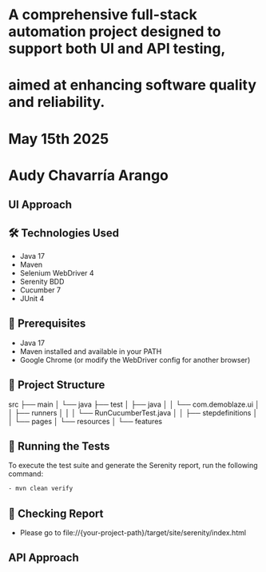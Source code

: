 # A comprehensive full-stack automation project designed to support both UI and API testing,
# aimed at enhancing software quality and reliability.
# May 15th 2025
# Audy Chavarría Arango

## UI Approach

## 🛠 Technologies Used

- Java 17
- Maven
- Selenium WebDriver 4
- Serenity BDD
- Cucumber 7
- JUnit 4

## 📌 Prerequisites
- Java 17
- Maven installed and available in your PATH
- Google Chrome (or modify the WebDriver config for another browser)

## 📁 Project Structure

src
├── main
│ └── java
├── test
│ ├── java
│ │ └── com.demoblaze.ui
│ │ ├── runners
│ │ │ └── RunCucumberTest.java
│ │ ├── stepdefinitions
│ │ └── pages
│ └── resources
│ └── features

## 🚀 Running the Tests

To execute the test suite and generate the Serenity report, run the following command:

```bash
- mvn clean verify
```

## 🧪 Checking Report
- Please go to file://{your-project-path}/target/site/serenity/index.html

## API Approach